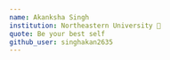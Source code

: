 ```yaml
---
name: Akanksha Singh 
institution: Northeastern University 🚩 
quote: Be your best self 
github_user: singhakan2635
---
```

